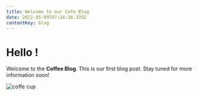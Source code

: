 ```yaml
---
title: Welcome to our Cofe Blog
date: 2022-05-09T07:24:36.335Z
contentKey: blog
---
```

# Hello !

Welcome to the **Coffee Blog**. This is our first blog post. Stay tuned for more information soon!

![coffe cup](/img/coffee-cup.jpg "a delicious coffe cup")